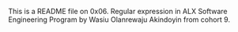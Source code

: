 This is a README file on 0x06. Regular expression in ALX Software Engineering Program by Wasiu Olanrewaju Akindoyin from cohort 9.
